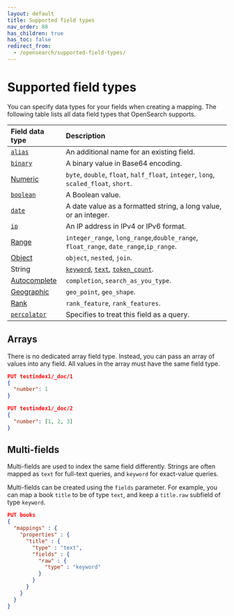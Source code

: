 ```yaml
---
layout: default
title: Supported field types
nav_order: 80
has_children: true
has_toc: false
redirect_from:
  - /opensearch/supported-field-types/
---
```


# Supported field types

You can specify data types for your fields when creating a mapping. The following table lists all data field types that OpenSearch supports.

Field data type | Description
:--- | :--- 
[`alias`]({{site.url}}{{site.baseurl}}/opensearch/supported-field-types/alias/) | An additional name for an existing field.
[`binary`]({{site.url}}{{site.baseurl}}/opensearch/supported-field-types/binary/) |  A binary value in Base64 encoding. 
[Numeric]({{site.url}}{{site.baseurl}}/opensearch/supported-field-types/numeric/) | `byte`, `double`, `float`, `half_float`, `integer`, `long`, `scaled_float`, `short`.
[`boolean`]({{site.url}}{{site.baseurl}}/opensearch/supported-field-types/boolean/) | A Boolean value. 
[`date`]({{site.url}}{{site.baseurl}}/opensearch/supported-field-types/date/) | A date value as a formatted string, a long value, or an integer. 
[`ip`]({{site.url}}{{site.baseurl}}/opensearch/supported-field-types/ip/) | An IP address in IPv4 or IPv6 format. 
[Range]({{site.url}}{{site.baseurl}}/opensearch/supported-field-types/range/) | `integer_range`, `long_range`,`double_range`, `float_range`, `date_range`,`ip_range`. 
[Object]({{site.url}}{{site.baseurl}}/opensearch/supported-field-types/object/) | `object`, `nested`, `join`.
String | [`keyword`]({{site.url}}{{site.baseurl}}/opensearch/supported-field-types/keyword/), [`text`]({{site.url}}{{site.baseurl}}/opensearch/supported-field-types/text/), [`token_count`]({{site.url}}{{site.baseurl}}/opensearch/supported-field-types/token-count/).
[Autocomplete]({{site.url}}{{site.baseurl}}/opensearch/supported-field-types/autocomplete/) | `completion`, `search_as_you_type`.
[Geographic]({{site.url}}{{site.baseurl}}/opensearch/supported-field-types/geographic/) | `geo_point`, `geo_shape`.
[Rank]({{site.url}}{{site.baseurl}}/opensearch/supported-field-types/rank/) | `rank_feature`, `rank_features`. 
[`percolator`]({{site.url}}{{site.baseurl}}/opensearch/supported-field-types/percolator/) | Specifies to treat this field as a query. 

## Arrays

There is no dedicated array field type. Instead, you can pass an array of values into any field. All values in the array must have the same field type.

```json
PUT testindex1/_doc/1
{
  "number": 1 
}

PUT testindex1/_doc/2
{
  "number": [1, 2, 3] 
}
```

## Multi-fields

Multi-fields are used to index the same field differently. Strings are often mapped as `text` for full-text queries, and `keyword` for exact-value queries.

Multi-fields can be created using the `fields` parameter. For example, you can map a book `title` to be of type `text`, and keep a `title.raw` subfield of type `keyword`.

```json
PUT books
{
  "mappings" : {
    "properties" : {
      "title" : {
        "type" : "text",
        "fields" : {
          "raw" : {
            "type" : "keyword"
          }
        }
      }
    }
  }
}
```
